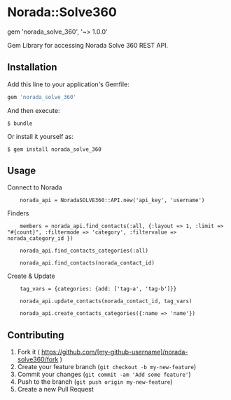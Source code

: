 # Norada::Solve360

gem 'norada_solve_360', '~> 1.0.0'

Gem Library for accessing Norada Solve 360 REST API.

## Installation

Add this line to your application's Gemfile:

```ruby
gem 'norada_solve_360'
```

And then execute:

    $ bundle

Or install it yourself as:

    $ gem install norada_solve_360

## Usage

Connect to Norada

		norada_api = NoradaSOLVE360::API.new('api_key', 'username')

Finders

		members = norada_api.find_contacts(:all, {:layout => 1, :limit => "#{count}", :filtermode => 'category', :filtervalue => norada_category_id })

		norada_api.find_contacts_categories(:all)

		norada_api.find_contacts(norada_contact_id)

Create & Update

		tag_vars = {categories: {add: ['tag-a', 'tag-b']}}

		norada_api.update_contacts(norada_contact_id, tag_vars)

		norada_api.create_contacts_categories({:name => 'name'})

## Contributing

1. Fork it ( https://github.com/[my-github-username]/norada-solve360/fork )
2. Create your feature branch (`git checkout -b my-new-feature`)
3. Commit your changes (`git commit -am 'Add some feature'`)
4. Push to the branch (`git push origin my-new-feature`)
5. Create a new Pull Request
